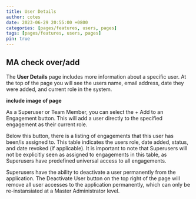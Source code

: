 ```yaml
---
title: User Details
author: cotes
date: 2023-06-29 20:55:00 +0800
categories: [pages/features, users, pages]
tags: [pages/features, users, pages]
pin: true
---
```


## MA check over/add

The **User Details** page includes more information about a specific user. At the top of the page you will see the users name, email address, date they were added, and current role in the system.  

**include image of page**

As a Superuser or Team Member, you can select the + Add to an Engagement button. This will add a user directly to the specified engagement as their current role.  

Below this button, there is a listing of engagements that this user has been/is assigned to. This table indicates the users role, date added, status, and date revoked (if applicable). It is important to note that Superusers will not be explicitly seen as assigned to engagements in this table, as Superusers have predefined universal access to all engagements. 

Superusers have the ability to deactivate a user permanently from the application. The Deactivate User button on the top right of the page will remove all user accesses to the application permanently, which can only be re-instansiated at a Master Administrator level. 
